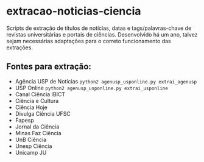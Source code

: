 # extracao-noticias-ciencia

Scripts de extração de títulos de notícias, datas e tags/palavras-chave de revistas universitárias e portais de ciências. Desenvolvido há um ano, talvez sejam necessárias adaptações para o correto funcionamento das extrações.

## Fontes para extração:

* Agência USP de Notícias
`python2 agenusp_usponline.py extrai_agenusp`
* USP Online
`python2 agenusp_usponline.py extrai_usponline`
* Canal Ciência IBICT
* Ciência e Cultura
* Ciência Hoje
* Divulga Ciência UFSC
* Fapesp
* Jornal da Ciência
* Minas Faz Ciência
* UnB Ciência
* Unesp Ciência
* Unicamp JU
